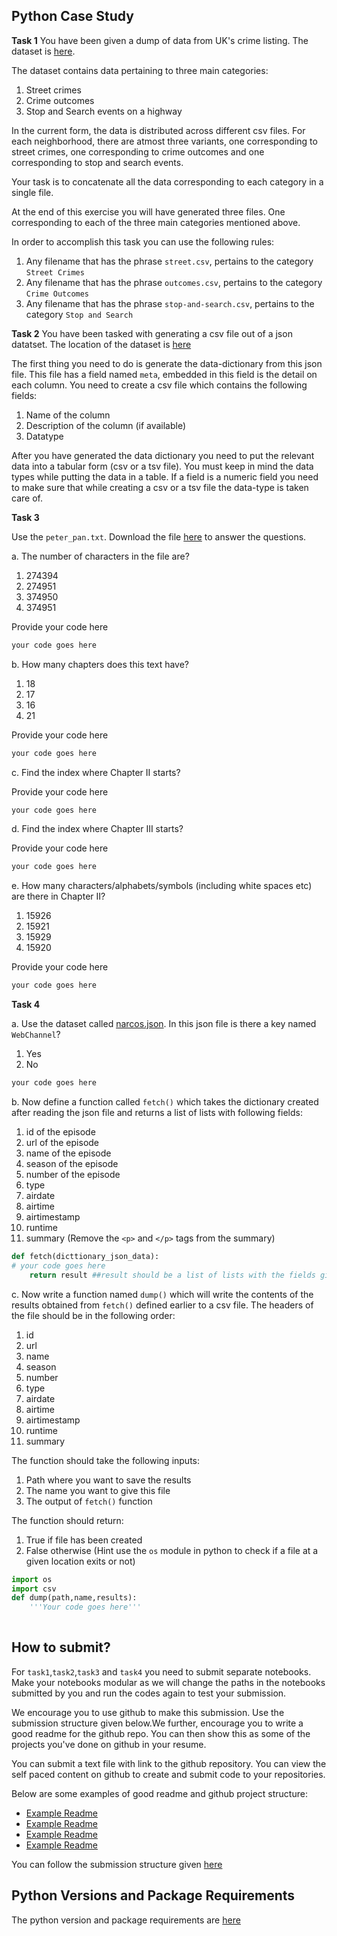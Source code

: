 ## Python Case Study

**Task 1**
You have been given a dump of data from UK's crime listing. The dataset is [here](https://drive.google.com/file/d/1vJ9uU5QmmhBRttCd-2IZXu7fefJD0R99/view?usp=sharing). 

The dataset contains data pertaining to three main categories:
1. Street crimes
2. Crime outcomes
3. Stop and Search events on a highway

In the current form, the data is distributed across different csv files. For each neighborhood, there are atmost three variants, one corresponding to street crimes, one corresponding to crime outcomes and one corresponding to stop and search events.

Your task is to concatenate all the data corresponding to each category in a single file. 

At the end of this exercise you will have generated three files. One corresponding to each of the three main categories mentioned above.

In order to accomplish this task you can use the following rules:
1. Any filename that has the phrase `street.csv`, pertains to the category `Street Crimes`
2. Any filename that has the phrase `outcomes.csv`, pertains to the category `Crime Outcomes`
3. Any filename that has the phrase `stop-and-search.csv`, pertains to the category `Stop and Search`

**Task 2**
You have been tasked with generating a csv file out of a json datatset. The location of the dataset is [here](https://data.montgomerycountymd.gov/api/views/v76h-r7br/rows.json?accessType=DOWNLOAD)

The first thing you need to do is generate the data-dictionary from this json file. This file has a field named `meta`, embedded in this field is the detail on each column. You need to create a csv file which contains the following fields:
1. Name of the column
2. Description of the column (if available)
3. Datatype

After you have generated the data dictionary you need to put the relevant data into a tabular form (csv or a tsv file). You must keep in mind the data types while putting the data in a table. If a field is a numeric field you need to make sure that while creating a csv or a tsv file the data-type is taken care of.


**Task 3**

Use the `peter_pan.txt`. Download the file [here](https://drive.google.com/file/d/1D4q06bZ_hSEICxE8j843N4KasLq8YWPq/view?usp=sharing)  to answer the questions. 

a. The number of characters in the file are?

1. 274394
2. 274951
3. 374950
4. 374951

Provide your code here
```python
your code goes here
```

b. How many chapters does this text have?

1. 18
2. 17
3. 16
4. 21

Provide your code here
```python
your code goes here
```

c. Find the index where Chapter II starts?

Provide your code here
```python
your code goes here
```

d. Find the index where Chapter III starts?

Provide your code here
```python
your code goes here
```

e. How many characters/alphabets/symbols (including white spaces etc) are there in Chapter II?

1. 15926
2. 15921
3. 15929
4. 15920

Provide your code here
```python
your code goes here
```

**Task 4**

a. Use the dataset called [narcos.json](https://drive.google.com/file/d/1JdRVciBHaPu33Gc461nk6Y28EBD8dfyL/view?usp=sharing). In this json file is there a key named `WebChannel`?

1. Yes
2. No

```python
your code goes here
```
b. Now define a function called `fetch()` which takes the dictionary created after reading the json file and returns a list of lists with following fields:

1. id of the episode
2. url of the episode
3. name of the episode
4. season of the episode
5. number of the episode
6. type
7. airdate
8. airtime
9. airtimestamp
10. runtime
11. summary (Remove the ```<p>``` and ```</p>``` tags from the summary)

``` python
def fetch(dicttionary_json_data):
# your code goes here
    return result ##result should be a list of lists with the fields given above.

```

c. Now write a function named `dump()` which will write the contents of the results obtained from `fetch()` defined earlier to a csv file. The headers of the file should be in the following order:

1. id 
2. url 
3. name 
4. season 
5. number 
6. type
7. airdate
8. airtime
9. airtimestamp
10. runtime
11. summary 

The function should take the following inputs:
1. Path where you want to save the results
2. The name you want to give this file
3. The output of `fetch()` function

The function should return:
1. True if file has been created
2. False otherwise (Hint use the `os` module in python to check if a file at a given location exits or not)

```python
import os
import csv
def dump(path,name,results):
    '''Your code goes here'''
    
```
## How to submit?
For `task1`,`task2`,`task3` and `task4` you need to submit separate notebooks. Make your notebooks modular as we will change the paths in the notebooks submitted by you and run the codes again to test your submission.

We encourage you to use github to make this submission. Use the submission structure given below.We further, encourage you to write a good readme for the github repo. You can then show this as some of the projects you've done on github in your resume.

You can submit a text file with link to the github repository. You can view the self paced content on github to create and submit code to your repositories.

Below are some examples of good readme and github project structure:

- [Example Readme](https://github.com/Wittline/uber-expenses-tracking)
- [Example Readme](https://github.com/JarrodAJ/sec_employee_information_extraction)
- [Example Readme](https://github.com/Gunnvant/autocomplete_ngrams)
- [Example Readme](https://github.com/Gunnvant/calendar_parser)

You can follow the submission structure given [here]((./submission_structure/)) 


## Python Versions and Package Requirements

The python version and package requirements are [here](./env.yaml)
